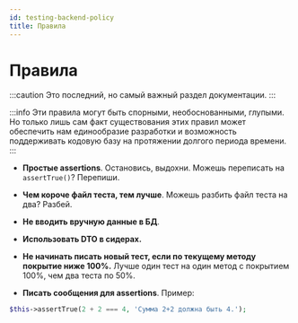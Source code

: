 ```yaml
---
id: testing-backend-policy
title: Правила
---
```


# Правила

:::caution
Это последний, но самый важный раздел документации.
:::

:::info
Эти правила могут быть спорными, необоснованными, глупыми. Но только лишь сам факт существования этих правил может обеспечить нам единообразие разработки и возможность поддерживать кодовую базу на протяжении долгого периода времени.
:::

-  **Простые assertions**. Остановись, выдохни. Можешь переписать на `assertTrue()`? Перепиши.

- **Чем короче файл теста, тем лучше**. Можешь разбить файл теста на два? Разбей.

- **Не вводить вручную данные в БД**. 

- **Использовать DTO в сидерах.**

- **Не начинать писать новый тест, если по текущему методу покрытие ниже 100%.** Лучше один тест на один метод с покрытием 100%, чем два теста по 50%.

- **Писать сообщения для assertions**. Пример:

```php
$this->assertTrue(2 + 2 === 4, 'Сумма 2+2 должна быть 4.');
```